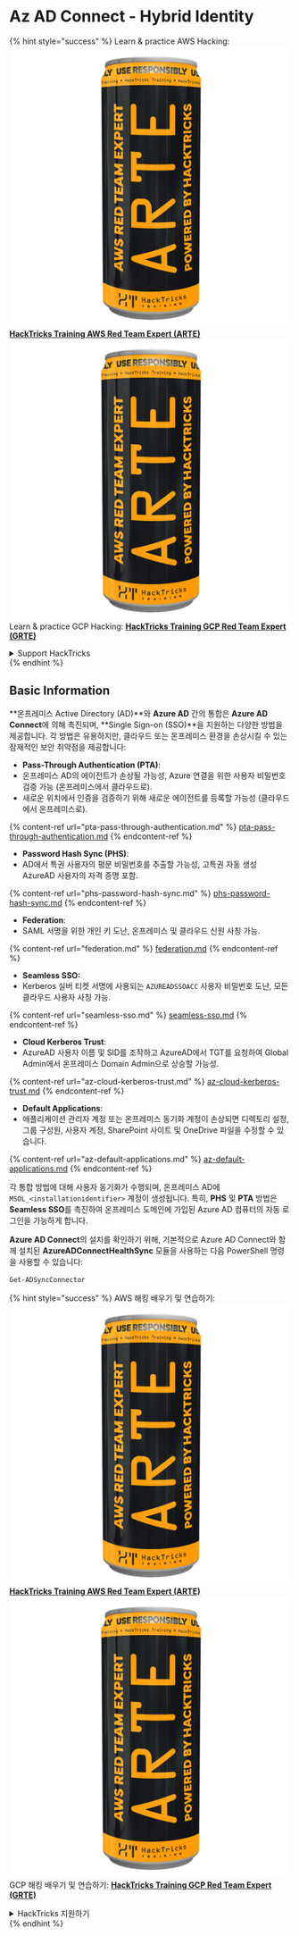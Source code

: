 # Az AD Connect - Hybrid Identity

{% hint style="success" %}
Learn & practice AWS Hacking:<img src="../../../../.gitbook/assets/image (1) (1) (1).png" alt="" data-size="line">[**HackTricks Training AWS Red Team Expert (ARTE)**](https://training.hacktricks.xyz/courses/arte)<img src="../../../../.gitbook/assets/image (1) (1) (1).png" alt="" data-size="line">\
Learn & practice GCP Hacking: <img src="../../../../.gitbook/assets/image (2).png" alt="" data-size="line">[**HackTricks Training GCP Red Team Expert (GRTE)**<img src="../../../../.gitbook/assets/image (2).png" alt="" data-size="line">](https://training.hacktricks.xyz/courses/grte)

<details>

<summary>Support HackTricks</summary>

* Check the [**subscription plans**](https://github.com/sponsors/carlospolop)!
* **Join the** 💬 [**Discord group**](https://discord.gg/hRep4RUj7f) or the [**telegram group**](https://t.me/peass) or **follow** us on **Twitter** 🐦 [**@hacktricks\_live**](https://twitter.com/hacktricks_live)**.**
* **Share hacking tricks by submitting PRs to the** [**HackTricks**](https://github.com/carlospolop/hacktricks) and [**HackTricks Cloud**](https://github.com/carlospolop/hacktricks-cloud) github repos.

</details>
{% endhint %}

## Basic Information

**온프레미스 Active Directory (AD)**와 **Azure AD** 간의 통합은 **Azure AD Connect**에 의해 촉진되며, **Single Sign-on (SSO)**을 지원하는 다양한 방법을 제공합니다. 각 방법은 유용하지만, 클라우드 또는 온프레미스 환경을 손상시킬 수 있는 잠재적인 보안 취약점을 제공합니다:

* **Pass-Through Authentication (PTA)**:
* 온프레미스 AD의 에이전트가 손상될 가능성, Azure 연결을 위한 사용자 비밀번호 검증 가능 (온프레미스에서 클라우드로).
* 새로운 위치에서 인증을 검증하기 위해 새로운 에이전트를 등록할 가능성 (클라우드에서 온프레미스로).

{% content-ref url="pta-pass-through-authentication.md" %}
[pta-pass-through-authentication.md](pta-pass-through-authentication.md)
{% endcontent-ref %}

* **Password Hash Sync (PHS)**:
* AD에서 특권 사용자의 평문 비밀번호를 추출할 가능성, 고특권 자동 생성 AzureAD 사용자의 자격 증명 포함.

{% content-ref url="phs-password-hash-sync.md" %}
[phs-password-hash-sync.md](phs-password-hash-sync.md)
{% endcontent-ref %}

* **Federation**:
* SAML 서명을 위한 개인 키 도난, 온프레미스 및 클라우드 신원 사칭 가능.

{% content-ref url="federation.md" %}
[federation.md](federation.md)
{% endcontent-ref %}

* **Seamless SSO:**
* Kerberos 실버 티켓 서명에 사용되는 `AZUREADSSOACC` 사용자 비밀번호 도난, 모든 클라우드 사용자 사칭 가능.

{% content-ref url="seamless-sso.md" %}
[seamless-sso.md](seamless-sso.md)
{% endcontent-ref %}

* **Cloud Kerberos Trust**:
* AzureAD 사용자 이름 및 SID를 조작하고 AzureAD에서 TGT를 요청하여 Global Admin에서 온프레미스 Domain Admin으로 상승할 가능성.

{% content-ref url="az-cloud-kerberos-trust.md" %}
[az-cloud-kerberos-trust.md](az-cloud-kerberos-trust.md)
{% endcontent-ref %}

* **Default Applications**:
* 애플리케이션 관리자 계정 또는 온프레미스 동기화 계정이 손상되면 디렉토리 설정, 그룹 구성원, 사용자 계정, SharePoint 사이트 및 OneDrive 파일을 수정할 수 있습니다.

{% content-ref url="az-default-applications.md" %}
[az-default-applications.md](az-default-applications.md)
{% endcontent-ref %}

각 통합 방법에 대해 사용자 동기화가 수행되며, 온프레미스 AD에 `MSOL_<installationidentifier>` 계정이 생성됩니다. 특히, **PHS** 및 **PTA** 방법은 **Seamless SSO**를 촉진하여 온프레미스 도메인에 가입된 Azure AD 컴퓨터의 자동 로그인을 가능하게 합니다.

**Azure AD Connect**의 설치를 확인하기 위해, 기본적으로 Azure AD Connect와 함께 설치된 **AzureADConnectHealthSync** 모듈을 사용하는 다음 PowerShell 명령을 사용할 수 있습니다:
```powershell
Get-ADSyncConnector
```
{% hint style="success" %}
AWS 해킹 배우기 및 연습하기:<img src="../../../../.gitbook/assets/image (1) (1) (1).png" alt="" data-size="line">[**HackTricks Training AWS Red Team Expert (ARTE)**](https://training.hacktricks.xyz/courses/arte)<img src="../../../../.gitbook/assets/image (1) (1) (1).png" alt="" data-size="line">\
GCP 해킹 배우기 및 연습하기: <img src="../../../../.gitbook/assets/image (2).png" alt="" data-size="line">[**HackTricks Training GCP Red Team Expert (GRTE)**<img src="../../../../.gitbook/assets/image (2).png" alt="" data-size="line">](https://training.hacktricks.xyz/courses/grte)

<details>

<summary>HackTricks 지원하기</summary>

* [**구독 계획**](https://github.com/sponsors/carlospolop) 확인하기!
* **💬 [**Discord 그룹**](https://discord.gg/hRep4RUj7f) 또는 [**텔레그램 그룹**](https://t.me/peass)에 참여하거나 **Twitter** 🐦 [**@hacktricks\_live**](https://twitter.com/hacktricks_live)**를 팔로우하세요.**
* **[**HackTricks**](https://github.com/carlospolop/hacktricks) 및 [**HackTricks Cloud**](https://github.com/carlospolop/hacktricks-cloud) 깃허브 리포지토리에 PR을 제출하여 해킹 트릭을 공유하세요.**

</details>
{% endhint %}
